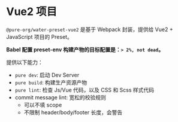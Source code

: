 # Vue2 项目

`@pure-org/water-preset-vue2` 是基于 Webpack 封装，提供给 Vue2 + JavaScript 项目的 Preset。

**Babel 配置 preset-env 构建产物的目标配置是：`> 2%, not dead`。**

提供以下能力：

+ `pure dev`: 启动 Dev Server
+ `pure build`: 构建生产资源产物
+ `pure lint`: 检查 Js/Vue 代码，以及 CSS 和 Scss 样式代码
+ commit message lint: 宽松的校验规则
  + 可以不填 scope
  + 不限制 header/body/footer 长度，会警告
